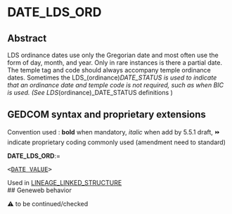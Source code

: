 ﻿# DATE_LDS_ORD
## Abstract
LDS ordinance dates use only the Gregorian date and most often use the form of day, month, and
year. Only in rare instances is there a partial date. The temple tag and code should always accompany
temple ordinance dates. Sometimes the LDS_(ordinance)_DATE_STATUS is used to indicate that an
ordinance date and temple code is not required, such as when BIC is used. (See
LDS_(ordinance)_DATE_STATUS definitions )


## GEDCOM syntax and proprietary extensions
Convention used : **bold** when mandatory, _italic_ when add by 5.5.1 draft, &#x23E9; indicate proprietary coding commonly used (amendment need to standard)<br />

**DATE_LDS_ORD**:=
<pre>
&lt;<a href=Ged.DATE_VALUE.md>DATE_VALUE</a>&gt;
</pre>
Used in <a href=Ged.LINEAGE_LINKED_STRUCTURE.md>LINEAGE_LINKED_STRUCTURE</a><br />## Geneweb behavior


:warning: to be continued/checked

